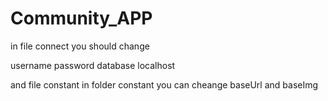 # Community_APP

in file connect you should change 

username 
password 
database 
localhost 

and file constant in folder constant 
you can cheange baseUrl and baseImg 

